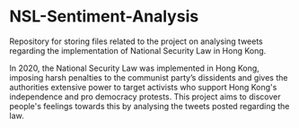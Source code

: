 # NSL-Sentiment-Analysis
Repository for storing files related to the project on analysing tweets regarding the implementation of National Security Law in Hong Kong.

In 2020, the National Security Law was implemented in Hong Kong, imposing harsh penalties to the communist party’s dissidents and gives the authorities extensive power to target activists who support Hong Kong's independence and pro democracy protests. This project aims to discover people's feelings towards this by analysing the tweets posted regarding the law.
